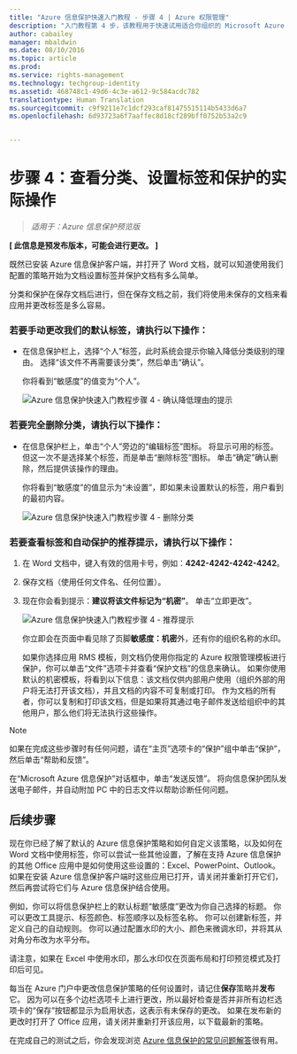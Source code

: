 ```yaml
---
title: "Azure 信息保护快速入门教程 - 步骤 4 | Azure 权限管理"
description: "入门教程第 4 步，该教程用于快速试用适合你组织的 Microsoft Azure 信息保护，只需 4 个步骤，所需时间不到 15 分钟。"
author: cabailey
manager: mbaldwin
ms.date: 08/10/2016
ms.topic: article
ms.prod: 
ms.service: rights-management
ms.technology: techgroup-identity
ms.assetid: 468748c1-49d6-4c3e-a612-9c584acdc782
translationtype: Human Translation
ms.sourcegitcommit: c9f9211e7c1dcf293caf81475515114b5433d6a7
ms.openlocfilehash: 6d93723a6f7aaffec8d18cf289bff0752b53a2c9


---
```


# 步骤 4：查看分类、设置标签和保护的实际操作 

>*适用于：Azure 信息保护预览版*

**[ 此信息是预发布版本，可能会进行更改。 ]**

既然已安装 Azure 信息保护客户端，并打开了 Word 文档，就可以知道使用我们配置的策略开始为文档设置标签并保护文档有多么简单。

分类和保护在保存文档后进行，但在保存文档之前，我们将使用未保存的文档来看应用并更改标签是多么容易。

### 若要手动更改我们的默认标签，请执行以下操作：

- 在信息保护栏上，选择“个人”标签，此时系统会提示你输入降低分类级别的理由。 选择“该文件不再需要该分类”，然后单击“确认”。  

    你将看到“敏感度”的值变为“个人”。

    ![Azure 信息保护快速入门教程步骤 4 - 确认降低理由的提示](../media/confirm-lowering.png)

### 若要完全删除分类，请执行以下操作：

- 在信息保护栏上，单击“个人”旁边的“编辑标签”图标。 将显示可用的标签。 但这一次不是选择某个标签，而是单击“删除标签”图标。 单击“确定”确认删除，然后提供该操作的理由。  

    你将看到“敏感度”的值显示为“未设置”，即如果未设置默认的标签，用户看到的最初内容。

    ![Azure 信息保护快速入门教程步骤 4 - 删除分类](../media/sensitivity-not-set.png)


### 若要查看标签和自动保护的推荐提示，请执行以下操作：

1. 在 Word 文档中，键入有效的信用卡号，例如：**4242-4242-4242-4242**。 

2. 保存文档（使用任何文件名、任何位置）。 

3. 现在你会看到提示：**建议将该文件标记为“机密”**。 单击“立即更改”。

    ![Azure 信息保护快速入门教程步骤 4 - 推荐提示](../media/change-now.png)

    你立即会在页面中看见除了页脚**敏感度：机密**外，还有你的组织名称的水印。 

    如果你选择应用 RMS 模板，则文档仍使用你指定的 Azure 权限管理模板进行保护，你可以单击“文件”选项卡并查看“保护文档”的信息来确认。 如果你使用默认的机密模板，将看到以下信息：该文档仅供内部用户使用（组织外部的用户将无法打开该文档），并且文档的内容不可复制或打印。 作为文档的所有者，你可以复制和打印该文档，但是如果将其通过电子邮件发送给组织中的其他用户，那么他们将无法执行这些操作。

> [!NOTE]
>如果在完成这些步骤时有任何问题，请在“主页”选项卡的“保护”组中单击“保护”，然后单击“帮助和反馈”。 
>
>在“Microsoft Azure 信息保护”对话框中，单击“发送反馈”。 将向信息保护团队发送电子邮件，并自动附加 PC 中的日志文件以帮助诊断任何问题。

##  后续步骤

现在你已经了解了默认的 Azure 信息保护策略和如何自定义该策略，以及如何在 Word 文档中使用标签，你可以尝试一些其他设置，了解在支持 Azure 信息保护的其他 Office 应用中是如何使用这些设置的：Excel、PowerPoint、Outlook。 如果在安装 Azure 信息保护客户端时这些应用已打开，请关闭并重新打开它们，然后再尝试将它们与 Azure 信息保护结合使用。

例如，你可以将信息保护栏上的默认标题“敏感度”更改为你自己选择的标题。 你可以更改工具提示、标签颜色、标签顺序以及标签名称。 你可以创建新标签，并定义自己的自动规则。 你可以通过配置水印的大小、颜色来微调水印，并将其从对角分布改为水平分布。

请注意，如果在 Excel 中使用水印，那么水印仅在页面布局和打印预览模式及打印后可见。

每当在 Azure 门户中更改信息保护策略的任何设置时，请记住**保存**策略并**发布**它。 因为可以在多个边栏选项卡上进行更改，所以最好检查是否并非所有边栏选项卡的“保存”按钮都显示为启用状态，这表示有未保存的更改。 如果在发布新的更改时打开了 Office 应用，请关闭并重新打开该应用，以下载最新的策略。

在完成自己的测试之后，你会发现浏览 [Azure 信息保护的常见问题解答](faq.md)很有用。




<!--HONumber=Aug16_HO4-->


